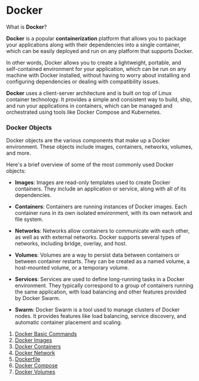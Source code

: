 # Docker

What is **Docker**?

**Docker** is a popular **containerization** platform that allows you to package your applications along with their dependencies into a single container, which can be easily deployed and run on any platform that supports Docker.

In other words, Docker allows you to create a lightweight, portable, and self-contained environment for your application, which can be run on any machine with Docker installed, without having to worry about installing and configuring dependencies or dealing with compatibility issues.

**Docker** uses a client-server architecture and is built on top of Linux container technology. It provides a simple and consistent way to build, ship, and run your applications in containers, which can be managed and orchestrated using tools like Docker Compose and Kubernetes.


### Docker Objects

Docker objects are the various components that make up a Docker environment. These objects include images, containers, networks, volumes, and more.

Here's a brief overview of some of the most commonly used Docker objects:

-   **Images**: Images are read-only templates used to create Docker containers. They include an application or service, along with all of its dependencies.

-   **Containers**: Containers are running instances of Docker images. Each container runs in its own isolated environment, with its own network and file system.

-   **Networks**: Networks allow containers to communicate with each other, as well as with external networks. Docker supports several types of networks, including bridge, overlay, and host.

-   **Volumes**: Volumes are a way to persist data between containers or between container restarts. They can be created as a named volume, a host-mounted volume, or a temporary volume.

-   **Services**: Services are used to define long-running tasks in a Docker environment. They typically correspond to a group of containers running the same application, with load balancing and other features provided by Docker Swarm.

-   **Swarm**: Docker Swarm is a tool used to manage clusters of Docker nodes. It provides features like load balancing, service discovery, and automatic container placement and scaling.


1. [Docker Basic Commands](BasicCommands.md)
2. [Docker Images](DockerImage.md)
3. [Docker Containers](Containers.md)
4. [Docker Network](DockerNetwork.md)
5. [Dockerfile](Dockerfile.md)
6. [Docker Compose](DockerCompose.md)
7. [Docker Volumes](DockerVolumes.md)